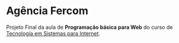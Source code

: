 Agência Fercom
==============

Projeto Final da aula de **Programação básica para Web** do curso de [Tecnologia em Sistemas para Internet](http://www.ctpositivo.edu.br/cursos-de-tecnologia/sistemas-para-internet).
